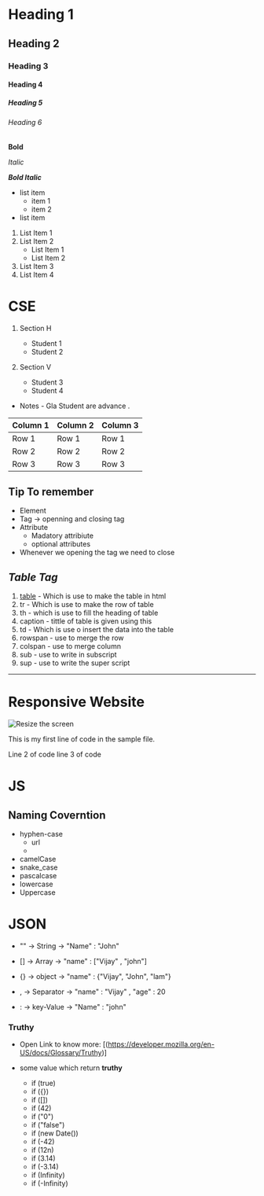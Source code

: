 <!-- To run the markdown file use the command vim filename or nano file name -->

# Heading 1
## Heading 2
### Heading 3
#### Heading 4
##### Heading 5
###### Heading 6



**Bold**

*Italic*

***Bold Italic***

- list item 
    - item 1
    - item 2
- list item 




1. List Item 1
2. List Item 2 
    - List Item 1 
    - List Item 2
3. List Item 3
4. List Item 4


# CSE 
1. Section H
    - Student 1
    - Student 2

2. Section V
    - Student 3
    - Student 4

- Notes - Gla Student are advance .




| Column 1 | Column 2 | Column 3 |
| -------- | -------- | -------- |
| Row 1    | Row 1    | Row 1    |
| Row 2    | Row 2    | Row 2    |
| Row 3    | Row 3    | Row 3    |




## Tip To remember 
- Element 
- Tag -> openning and closing tag 
- Attribute 
    - Madatory attribiute 
    - optional attributes
- Whenever we opening the tag we need to close 



## ***Table Tag***
1. <u>table</u> - Which is use to make the table in html
2. tr - Which is use to make the row of table 
3. th - which is use to fill the heading of table
4. caption - tittle of table is given using this
5. td - Which is use o insert the data into the table 
6. rowspan - use to merge the row 
7. colspan - use to merge column 
8. sub - use to write in subscript 
9. sup - use to write the super script 



****


# Responsive Website

![Resize the screen](./screeshot/s1.png "Working with Responsive Website")

This is my first line of code in the sample file.

Line 2 of code 
line 3 of code 






# JS


## Naming Coverntion 
- hyphen-case 
    - url
    - 
- camelCase 
- snake_case 
- pascalcase
- lowercase 
- Uppercase




# JSON

- "" -> String -> "Name" : "John"

- [] -> Array -> 
"name" : ["Vijay" , "john"]

- {} -> object -> "name" : {"Vijay", "John", "lam"}

- , -> Separator -> "name" : "Vijay" , "age" : 20

- : -> key-Value -> "Name" : "john"

### Truthy 
- Open Link to know more:
[(https://developer.mozilla.org/en-US/docs/Glossary/Truthy)]

- some value which return **truthy**
    - if (true)
    - if ({})
    - if ([])
    - if (42)
    - if ("0")
    - if ("false")
    - if (new Date())
    - if (-42)
    - if (12n)
    - if (3.14)
    - if (-3.14)
    - if (Infinity)
    - if (-Infinity)

